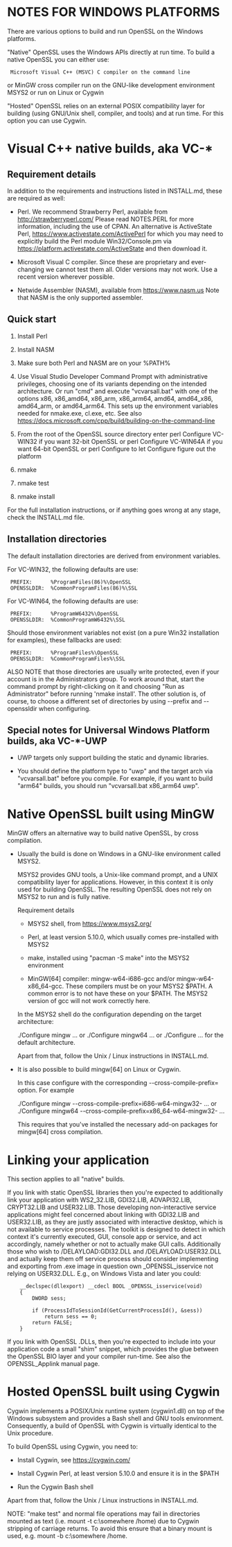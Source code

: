 NOTES FOR WINDOWS PLATFORMS
===========================

 There are various options to build and run OpenSSL on the Windows platforms.

 "Native" OpenSSL uses the Windows APIs directly at run time.
 To build a native OpenSSL you can either use:

     Microsoft Visual C++ (MSVC) C compiler on the command line
 or
     MinGW cross compiler
     run on the GNU-like development environment MSYS2
     or run on Linux or Cygwin

 "Hosted" OpenSSL relies on an external POSIX compatibility layer
 for building (using GNU/Unix shell, compiler, and tools) and at run time.
 For this option you can use Cygwin.

 Visual C++ native builds, aka VC-*
 =====================================

 Requirement details
 -------------------

 In addition to the requirements and instructions listed in INSTALL.md,
 these are required as well:

 - Perl.
   We recommend Strawberry Perl, available from <http://strawberryperl.com/>
   Please read NOTES.PERL for more information, including the use of CPAN.
   An alternative is ActiveState Perl, <https://www.activestate.com/ActivePerl>
   for which you may need to explicitly build the Perl module Win32/Console.pm
   via <https://platform.activestate.com/ActiveState> and then download it.

 - Microsoft Visual C compiler.
   Since these are proprietary and ever-changing we cannot test them all.
   Older versions may not work. Use a recent version wherever possible.

 - Netwide Assembler (NASM), available from <https://www.nasm.us>
   Note that NASM is the only supported assembler.

 Quick start
 -----------

 1. Install Perl

 2. Install NASM

 3. Make sure both Perl and NASM are on your %PATH%

 4. Use Visual Studio Developer Command Prompt with administrative privileges,
    choosing one of its variants depending on the intended architecture.
    Or run "cmd" and execute "vcvarsall.bat" with one of the options x86,
    x86_amd64, x86_arm, x86_arm64, amd64, amd64_x86, amd64_arm, or amd64_arm64.
    This sets up the environment variables needed for nmake.exe, cl.exe, etc.
    See also
    <https://docs.microsoft.com/cpp/build/building-on-the-command-line>

 5. From the root of the OpenSSL source directory enter
    perl Configure VC-WIN32    if you want 32-bit OpenSSL or
    perl Configure VC-WIN64A   if you want 64-bit OpenSSL or
    perl Configure             to let Configure figure out the platform

 6. nmake

 7. nmake test

 8. nmake install

 For the full installation instructions, or if anything goes wrong at any stage,
 check the INSTALL.md file.

 Installation directories
 ------------------------

 The default installation directories are derived from environment
 variables.

 For VC-WIN32, the following defaults are use:

     PREFIX:      %ProgramFiles(86)%\OpenSSL
     OPENSSLDIR:  %CommonProgramFiles(86)%\SSL

 For VC-WIN64, the following defaults are use:

     PREFIX:      %ProgramW6432%\OpenSSL
     OPENSSLDIR:  %CommonProgramW6432%\SSL

 Should those environment variables not exist (on a pure Win32
 installation for examples), these fallbacks are used:

     PREFIX:      %ProgramFiles%\OpenSSL
     OPENSSLDIR:  %CommonProgramFiles%\SSL

 ALSO NOTE that those directories are usually write protected, even if
 your account is in the Administrators group.  To work around that,
 start the command prompt by right-clicking on it and choosing "Run as
 Administrator" before running 'nmake install'.  The other solution
 is, of course, to choose a different set of directories by using
 --prefix and --openssldir when configuring.

 Special notes for Universal Windows Platform builds, aka VC-*-UWP
 --------------------------------------------------------------------

 - UWP targets only support building the static and dynamic libraries.

 - You should define the platform type to "uwp" and the target arch via
   "vcvarsall.bat" before you compile. For example, if you want to build
   "arm64" builds, you should run "vcvarsall.bat x86_arm64 uwp".

 Native OpenSSL built using MinGW
 ================================

 MinGW offers an alternative way to build native OpenSSL, by cross compilation.

 * Usually the build is done on Windows in a GNU-like environment called MSYS2.

   MSYS2 provides GNU tools, a Unix-like command prompt,
   and a UNIX compatibility layer for applications.
   However, in this context it is only used for building OpenSSL.
   The resulting OpenSSL does not rely on MSYS2 to run and is fully native.

   Requirement details

   - MSYS2 shell, from <https://www.msys2.org/>

   - Perl, at least version 5.10.0, which usually comes pre-installed with MSYS2

   - make, installed using "pacman -S make" into the MSYS2 environment

   - MinGW[64] compiler: mingw-w64-i686-gcc and/or mingw-w64-x86_64-gcc.
     These compilers must be on your MSYS2 $PATH.
     A common error is to not have these on your $PATH.
     The MSYS2 version of gcc will not work correctly here.

   In the MSYS2 shell do the configuration depending on the target architecture:

     ./Configure mingw ...
   or
     ./Configure mingw64 ...
   or
     ./Configure ...
   for the default architecture.

   Apart from that, follow the Unix / Linux instructions in INSTALL.md.

 * It is also possible to build mingw[64] on Linux or Cygwin.

   In this case configure with the corresponding --cross-compile-prefix= option.
   For example

     ./Configure mingw --cross-compile-prefix=i686-w64-mingw32- ...
   or
     ./Configure mingw64 --cross-compile-prefix=x86_64-w64-mingw32- ...

   This requires that you've installed the necessary add-on packages for
   mingw[64] cross compilation.

 Linking your application
 ========================

 This section applies to all "native" builds.

 If you link with static OpenSSL libraries then you're expected to
 additionally link your application with WS2_32.LIB, GDI32.LIB,
 ADVAPI32.LIB, CRYPT32.LIB and USER32.LIB. Those developing
 non-interactive service applications might feel concerned about
 linking with GDI32.LIB and USER32.LIB, as they are justly associated
 with interactive desktop, which is not available to service
 processes. The toolkit is designed to detect in which context it's
 currently executed, GUI, console app or service, and act accordingly,
 namely whether or not to actually make GUI calls. Additionally those
 who wish to /DELAYLOAD:GDI32.DLL and /DELAYLOAD:USER32.DLL and
 actually keep them off service process should consider implementing
 and exporting from .exe image in question own _OPENSSL_isservice not
 relying on USER32.DLL. E.g., on Windows Vista and later you could:

        __declspec(dllexport) __cdecl BOOL _OPENSSL_isservice(void)
        {
            DWORD sess;

            if (ProcessIdToSessionId(GetCurrentProcessId(), &sess))
                return sess == 0;
            return FALSE;
        }

 If you link with OpenSSL .DLLs, then you're expected to include into
 your application code a small "shim" snippet, which provides
 the glue between the OpenSSL BIO layer and your compiler run-time.
 See also the OPENSSL_Applink manual page.

 Hosted OpenSSL built using Cygwin
 =================================

 Cygwin implements a POSIX/Unix runtime system (cygwin1.dll) on top of the
 Windows subsystem and provides a Bash shell and GNU tools environment.
 Consequently, a build of OpenSSL with Cygwin is virtually identical to the
 Unix procedure.

 To build OpenSSL using Cygwin, you need to:

 * Install Cygwin, see <https://cygwin.com/>

 * Install Cygwin Perl, at least version 5.10.0
   and ensure it is in the $PATH

 * Run the Cygwin Bash shell

 Apart from that, follow the Unix / Linux instructions in INSTALL.md.

 NOTE: "make test" and normal file operations may fail in directories
 mounted as text (i.e. mount -t c:\somewhere /home) due to Cygwin
 stripping of carriage returns. To avoid this ensure that a binary
 mount is used, e.g. mount -b c:\somewhere /home.

